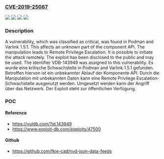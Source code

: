### [CVE-2019-25067](https://cve.mitre.org/cgi-bin/cvename.cgi?name=CVE-2019-25067)
![](https://img.shields.io/static/v1?label=Product&message=Podman&color=blue)
![](https://img.shields.io/static/v1?label=Product&message=Varlink&color=blue)
![](https://img.shields.io/static/v1?label=Version&message=1.5.1%20&color=brightgreen)
![](https://img.shields.io/static/v1?label=Vulnerability&message=Privilege%20Escalation&color=brightgreen)

### Description

A vulnerability, which was classified as critical, was found in Podman and Varlink 1.5.1. This affects an unknown part of the component API. The manipulation leads to Remote Privilege Escalation. It is possible to initiate the attack remotely. The exploit has been disclosed to the public and may be used. The identifier VDB-143949 was assigned to this vulnerability.
Es wurde eine kritische Schwachstelle in Podman and Varlink 1.5.1 gefunden. Betroffen hiervon ist ein unbekannter Ablauf der Komponente API. Durch die Manipulation mit unbekannten Daten kann eine Remote Privilege Escalation-Schwachstelle ausgenutzt werden. Umgesetzt werden kann der Angriff über das Netzwerk. Der Exploit steht zur öffentlichen Verfügung.

### POC

#### Reference
- https://vuldb.com/?id.143949
- https://www.exploit-db.com/exploits/47500

#### Github
- https://github.com/fkie-cad/nvd-json-data-feeds

